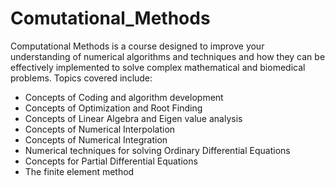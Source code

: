# Comutational_Methods
Computational Methods is a course designed to improve your understanding of numerical algorithms and techniques and how they can be effectively implemented to solve complex mathematical and biomedical problems.  Topics covered include:

- Concepts of Coding and algorithm development
- Concepts of Optimization and Root Finding
- Concepts of Linear Algebra and Eigen value analysis
- Concepts of Numerical Interpolation
- Concepts of Numerical Integration
- Numerical techniques for solving Ordinary Differential Equations
- Concepts for Partial Differential Equations
- The finite element method
